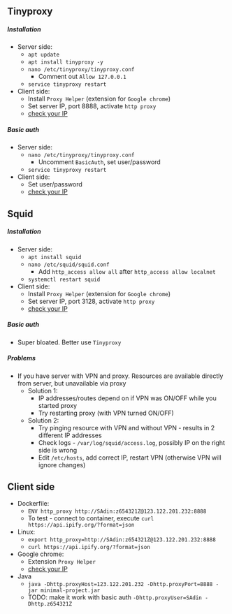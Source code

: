 ## Tinyproxy
##### Installation
* Server side:
    * `apt update`
    * `apt install tinyproxy -y`
    * `nano /etc/tinyproxy/tinyproxy.conf`
        * Comment out `Allow 127.0.0.1`
    * `service tinyproxy restart`
* Client side:
    * Install `Proxy Helper` (extension for `Google chrome`)
    * Set server IP, port 8888, activate `http proxy`
    * [check your IP](https://api.ipify.org/?format=json)
##### Basic auth
* Server side:
    * `nano /etc/tinyproxy/tinyproxy.conf`
        * Uncomment `BasicAuth`, set user/password
    * `service tinyproxy restart`
* Client side:
    * Set user/password
    * [check your IP](https://api.ipify.org/?format=json)

## Squid
##### Installation
* Server side:
    * `apt install squid`
    * `nano /etc/squid/squid.conf`
        * Add `http_access allow all` after `http_access allow localnet`
    * `systemctl restart squid`
* Client side:
    * Install `Proxy Helper` (extension for `Google chrome`)
    * Set server IP, port 3128, activate `http proxy`
    * [check your IP](https://api.ipify.org/?format=json)
##### Basic auth
* Super bloated. Better use `Tinyproxy`
##### Problems
* If you have server with VPN and proxy. Resources are available directly from server, but unavailable via proxy
    * Solution 1:
        * IP addresses/routes depend on if VPN was ON/OFF while you started proxy
        * Try restarting proxy (with VPN turned ON/OFF)
    * Solution 2:
        * Try pinging resource with VPN and without VPN - results in 2 different IP addresses
        * Check logs - `/var/log/squid/access.log`, possibly IP on the right side is wrong
        * Edit `/etc/hosts`, add correct IP, restart VPN (otherwise VPN will ignore changes)

## Client side
* Dockerfile:
    * `ENV http_proxy http://SAdin:z654321Z@123.122.201.232:8888`
    * To test - connect to container, execute `curl https://api.ipify.org/?format=json`
* Linux:
    * `export http_proxy=http://SAdin:z654321Z@123.122.201.232:8888`
    * `curl https://api.ipify.org/?format=json`
* Google chrome:
    * Extension `Proxy Helper`
    * [check your IP](https://api.ipify.org/?format=json)
* Java
    * `java -Dhttp.proxyHost=123.122.201.232 -Dhttp.proxyPort=8888 -jar minimal-project.jar`
    * TODO: make it work with basic auth `-Dhttp.proxyUser=SAdin -Dhttp.z654321Z`
